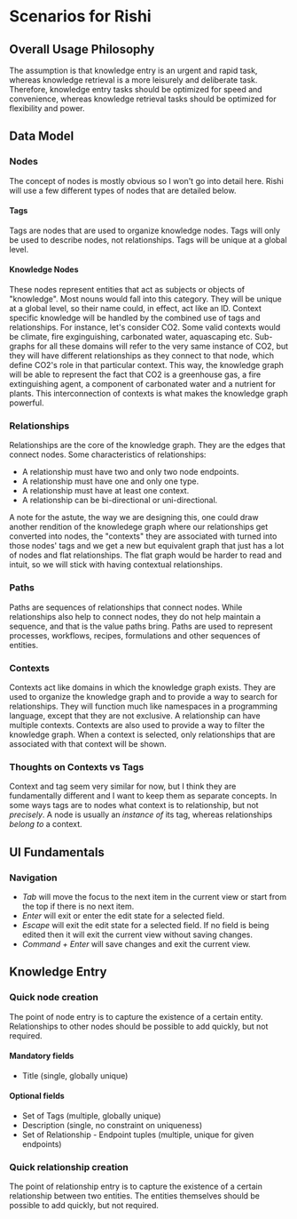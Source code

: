 # Scenarios for Rishi

## Overall Usage Philosophy

The assumption is that knowledge entry is an urgent and rapid task, whereas knowledge retrieval is a more leisurely and deliberate task. Therefore, knowledge entry tasks should be optimized for speed and convenience, whereas knowledge retrieval tasks should be optimized for flexibility and power.

## Data Model

### Nodes

The concept of nodes is mostly obvious so I won't go into detail here. Rishi will use a few different types of nodes that are detailed below.

#### Tags

Tags are nodes that are used to organize knowledge nodes. Tags will only be used to describe nodes, not relationships. Tags will be unique at a global level.

#### Knowledge Nodes

These nodes represent entities that act as subjects or objects of "knowledge". Most nouns would fall into this category. They will be unique at a global level, so their name could, in effect, act like an ID. Context specific knowledge will be handled by the combined use of tags and relationships. For instance, let's consider CO2. Some valid contexts would be climate, fire exginguishing, carbonated water, aquascaping etc. Sub-graphs for all these domains will refer to the very same instance of CO2, but they will have different relationships as they connect to that node, which define CO2's role in that particular context. This way, the knowledge graph will be able to represent the fact that CO2 is a greenhouse gas, a fire extinguishing agent, a component of carbonated water and a nutrient for plants. This interconnection of contexts is what makes the knowledge graph powerful.

### Relationships

Relationships are the core of the knowledge graph. They are the edges that connect nodes. Some characteristics of relationships:

- A relationship must have two and only two node endpoints.
- A relationship must have one and only one type.
- A relationship must have at least one context.
- A relationship can be bi-directional or uni-directional.

A note for the astute, the way we are designing this, one could draw another rendition of the knowledege graph where our relationships get converted into nodes, the "contexts" they are associated with turned into those nodes' tags and we get a new but equivalent graph that just has a lot of nodes and flat relationships. The flat graph would be harder to read and intuit, so we will stick with having contextual relationships.

### Paths

Paths are sequences of relationships that connect nodes. While relationships also help to connect nodes, they do not help maintain a sequence, and that is the value paths bring. Paths are used to represent processes, workflows, recipes, formulations and other sequences of entities.

### Contexts

Contexts act like domains in which the knowledge graph exists. They are used to organize the knowledge graph and to provide a way to search for relationships. They will function much like namespaces in a programming language, except that they are not exclusive. A relationship can have multiple contexts. Contexts are also used to provide a way to filter the knowledge graph. When a context is selected, only relationships that are associated with that context will be shown.

### Thoughts on Contexts vs Tags

Context and tag seem very similar for now, but I think they are fundamentally different and I want to keep them as separate concepts. In some ways tags are to nodes what context is to relationship, but not _precisely_. A node is usually an _instance of_ its tag, whereas relationships _belong to_ a context.

## UI Fundamentals

### Navigation

- _Tab_ will move the focus to the next item in the current view or start from the top if there is no next item.
- _Enter_ will exit or enter the edit state for a selected field.
- _Escape_ will exit the edit state for a selected field. If no field is being edited then it will exit the current view without saving changes.
- _Command + Enter_ will save changes and exit the current view.

## Knowledge Entry

### Quick node creation

The point of node entry is to capture the existence of a certain entity. Relationships to other nodes should be possible to add quickly, but not required.

#### Mandatory fields

- Title (single, globally unique)

#### Optional fields

- Set of Tags (multiple, globally unique)
- Description (single, no constraint on uniqueness)
- Set of Relationship - Endpoint tuples (multiple, unique for given endpoints)

### Quick relationship creation

The point of relationship entry is to capture the existence of a certain relationship between two entities. The entities themselves should be possible to add quickly, but not required.
